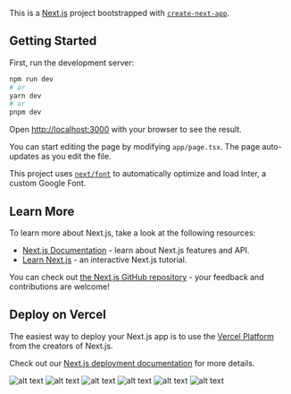 This is a [Next.js](https://nextjs.org/) project bootstrapped with [`create-next-app`](https://github.com/vercel/next.js/tree/canary/packages/create-next-app).

## Getting Started

First, run the development server:

```bash
npm run dev
# or
yarn dev
# or
pnpm dev
```

Open [http://localhost:3000](http://localhost:3000) with your browser to see the result.

You can start editing the page by modifying `app/page.tsx`. The page auto-updates as you edit the file.

This project uses [`next/font`](https://nextjs.org/docs/basic-features/font-optimization) to automatically optimize and load Inter, a custom Google Font.

## Learn More

To learn more about Next.js, take a look at the following resources:

- [Next.js Documentation](https://nextjs.org/docs) - learn about Next.js features and API.
- [Learn Next.js](https://nextjs.org/learn) - an interactive Next.js tutorial.

You can check out [the Next.js GitHub repository](https://github.com/vercel/next.js/) - your feedback and contributions are welcome!

## Deploy on Vercel

The easiest way to deploy your Next.js app is to use the [Vercel Platform](https://vercel.com/new?utm_medium=default-template&filter=next.js&utm_source=create-next-app&utm_campaign=create-next-app-readme) from the creators of Next.js.

Check out our [Next.js deployment documentation](https://nextjs.org/docs/deployment) for more details.

![alt text](https://drive.google.com/file/d/14I_z3sNIy-vso2gcOYisYml2Q-970-XS/view?usp=sharing)
![alt text](https://drive.google.com/file/d/1U7lknKmWFpIZVfCYqX6TODqlXLa2HVBr/view?usp=sharing)
![alt text](https://drive.google.com/file/d/1eEoVhPOFQEaNiBniTdrn1CZ_kkBG1Vf5/view?usp=sharing)
![alt text](https://drive.google.com/file/d/1fAXudFxEZXIvAHq1xUF5pnu7ZXI2SS41/view?usp=sharing)
![alt text](https://drive.google.com/file/d/1mit2Sz0pJviQ3dVJW7Obbny-7f7PZJAK/view?usp=sharing)
![alt text](https://drive.google.com/file/d/1DGwZ48ZiovUSXqGwXSnG_dpjVA4Tr-pK/view?usp=sharing)

